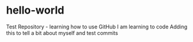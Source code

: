 # hello-world
Test Repository - learning how to use GitHub
I am learning to code
Adding this to tell a bit about myself and test commits
